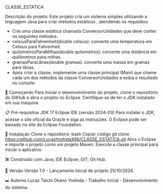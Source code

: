 CLASSE_ESTATICA

Descrição do projeto: Este projeto cria um sistema simples utilizando a linguagem Java para criar métodos estáticos , atendendo os requisitos:

- Crie uma classe estática chamada ConversorUnidades que deve conter os seguintes métodos:
- celsiusParaFahrenheit(double celsius): converte uma temperatura em Celsius para Fahrenheit.
- quilometrosParaMilhas(double quilometros): converte uma distância em quilômetros para milhas.
- gramasParaLibras(double gramas): converte uma massa em gramas para libras.
- Após criar a classe, implemente uma classe principal (Main) que chame cada um dos métodos da classe ConversorUnidades e exiba o resultado no console.

🚀 Começando Para iniciar o desenvolvimento do projeto, clone o repositório do GitHub e abra o projeto no Eclipse. Certifique-se de ter o JDK instalado em sua máquina.

📋 Pré-requisitos JDK 17 Eclipse IDE (versão 2024-03) Para instalar o JDK, acesse o site oficial da Oracle e siga as instruções. O Eclipse pode ser baixado no site da Eclipse Foundation.

🔧 Instalação Clone o repositório: bash Copiar código git clone https://github.com/LucasYoshidaX86/CLASSE_ESTATICA.git Abra o Eclipse e importe o projeto como um projeto Maven. Execute a classe principal para iniciar o aplicativo.

🛠️ Construído com Java; IDE Eclipse; GIT; Git Hub.

📌 Versão Versão 1.0 - Lançamento inicial do projeto 25/10/2024.

✒️ Autores Lucas Taichi Okano Yoshida - Trabalho inicial - Desenvolvimento do sistema.
